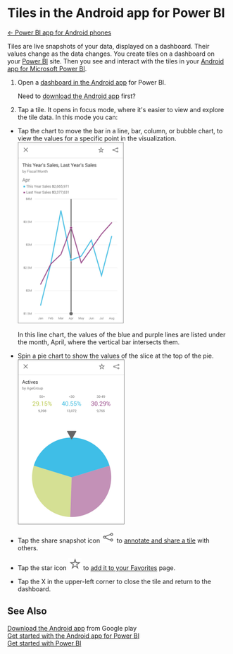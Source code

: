 <properties 
   pageTitle="Tiles in the Android app for Power BI"
   description="Tiles in the Android app for Power BI"
   services="powerbi" 
   documentationCenter="" 
   authors="jastru" 
   manager="mblythe" 
   editor=""
   tags=""/>
 
<tags
   ms.service="powerbi"
   ms.devlang="NA"
   ms.topic="article"
   ms.tgt_pltfrm="NA"
   ms.workload="powerbi"
   ms.date="10/15/2015"
   ms.author="jastru"/>

# Tiles in the Android app for Power BI  
[← Power BI app for Android phones](https://support.powerbi.com/knowledgebase/topics/85887-power-bi-app-for-android-phones)

Tiles are live snapshots of your data, displayed on a dashboard. Their values change as the data changes. You create tiles on a dashboard on your [Power BI](http://powerbi.com/) site. Then you see and interact with the tiles in your [Android app for Microsoft Power BI](https://support.powerbi.com/knowledgebase/articles/577773).

1.  Open a [dashboard in the Android app](https://support.powerbi.com/knowledgebase/articles/608316) for Power BI.

    Need to [download the Android app](http://go.microsoft.com/fwlink/?LinkID=544867) first?

2.  Tap a tile. It opens in focus mode, where it's easier to view and explore the tile data. In this mode you can:

-   Tap the chart to move the bar in a line, bar, column, or bubble chart, to view the values for a specific point in the visualization.  
    ![](media/powerbi-mobile-tiles-in-the-android-app/PBI_Andr_LineTileSm.png)

    In this line chart, the values of the blue and purple lines are listed under the month, April, where the vertical bar intersects them.

-   Spin a pie chart to show the values of the slice at the top of the pie.  
    ![](media/powerbi-mobile-tiles-in-the-android-app/PBI_Andr_PieTile.png)

-   Tap the share snapshot icon ![](media/powerbi-mobile-tiles-in-the-android-app/PBI_Andr_ShareSnapIcon.png) to [annotate and share a tile](https://support.powerbi.com/knowledgebase/articles/608340) with others.

-   Tap the star icon ![](media/powerbi-mobile-tiles-in-the-android-app/PBI_Andr_FaveStar.png) to [add it to your Favorites](https://support.powerbi.com/knowledgebase/articles/608328) page.

-   Tap the X in the upper-left corner to close the tile and return to the dashboard.

## See Also  
[Download the Android app](http://go.microsoft.com/fwlink/?LinkID=544867) from Google play  
[Get started with the Android app for Power BI](https://support.powerbi.com/knowledgebase/articles/577773)  
[Get started with Power BI](http://support.powerbi.com/knowledgebase/articles/430814-get-started-with-power-bi-preview)  